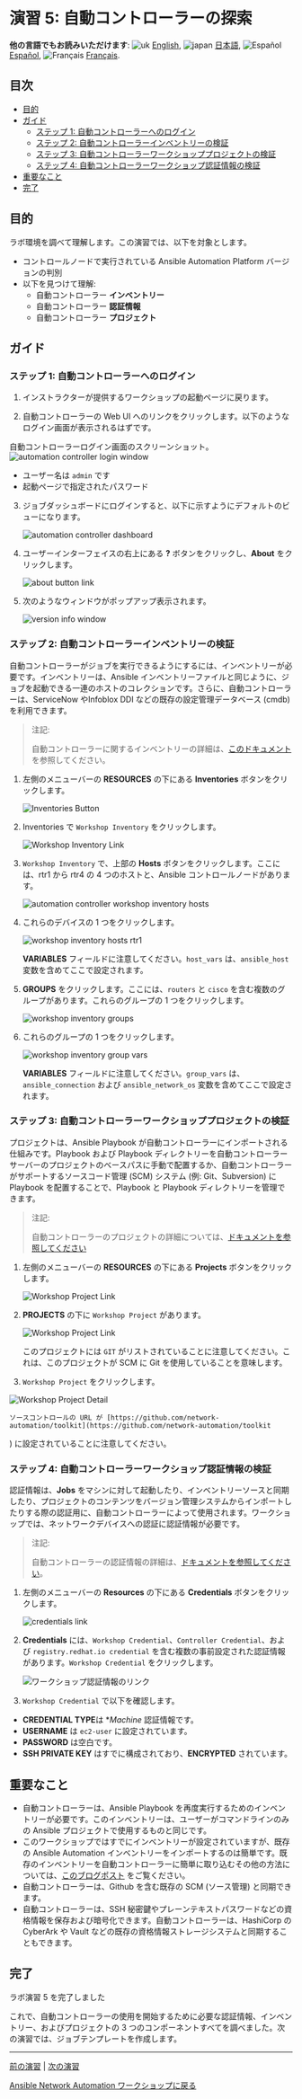 # 演習 5: 自動コントローラーの探索

**他の言語でもお読みいただけます**: ![uk](https://github.com/ansible/workshops/raw/devel/images/uk.png) [English](README.md), ![japan](https://github.com/ansible/workshops/raw/devel/images/japan.png) [日本語](README.ja.md), ![Español](https://github.com/ansible/workshops/raw/devel/images/es.png) [Español](README.es.md), ![Français](https://github.com/ansible/workshops/raw/devel/images/fr.png) [Français](README.fr.md).


## 目次

* [目的](#objective)
* [ガイド](#guide)
   * [ステップ 1: 自動コントローラーへのログイン](#step-1-login-to-automation-controller)
   * [ステップ 2:
     自動コントローラーインベントリーの検証](#step-2-examine-the-automation-controller-inventory)
   * [ステップ 3:
     自動コントローラーワークショッププロジェクトの検証](#step-3-examine-the-automation-controller-workshop-project)
   * [ステップ 4:
     自動コントローラーワークショップ認証情報の検証](#step-4-examine-the-automation-controller-workshop-credential)
* [重要なこと](#takeaways)
* [完了](#complete)

## 目的

ラボ環境を調べて理解します。この演習では、以下を対象とします。

* コントロールノードで実行されている Ansible Automation Platform バージョンの判別
* 以下を見つけて理解:
  * 自動コントローラー **インベントリー**
  * 自動コントローラー **認証情報**
  * 自動コントローラー **プロジェクト**

## ガイド

### ステップ 1: 自動コントローラーへのログイン

1.  インストラクターが提供するワークショップの起動ページに戻ります。

2.  自動コントローラーの Web UI へのリンクをクリックします。以下のようなログイン画面が表示されるはずです。

   自動コントローラーログイン画面のスクリーンショット。
![automation controller login window](images/automation_controller_login.png)

   * ユーザー名は `admin` です
   * 起動ページで指定されたパスワード


3. ジョブダッシュボードにログインすると、以下に示すようにデフォルトのビューになります。

   ![automation controller dashboard](images/automation_controller_dashboard.png)

4. ユーザーインターフェイスの右上にある **?** ボタンをクリックし、**About** をクリックします。

   ![about button link](images/automation_controller_about.png)

5. 次のようなウィンドウがポップアップ表示されます。

   ![version info window](images/automation_controller_about_info.png)


### ステップ 2: 自動コントローラーインベントリーの検証

自動コントローラーがジョブを実行できるようにするには、インベントリーが必要です。インベントリーは、Ansible
インベントリーファイルと同じように、ジョブを起動できる一連のホストのコレクションです。さらに、自動コントローラーは、ServiceNow
やInfoblox DDI などの既存の設定管理データベース (cmdb) を利用できます。

> 注記:
>
> 自動コントローラーに関するインベントリーの詳細は、[このドキュメント](https://docs.ansible.com/automation-controller/4.0.0/html/userguide/inventories.html) を参照してください。

1. 左側のメニューバーの **RESOURCES** の下にある **Inventories** ボタンをクリックします。

    ![Inventories Button](images/automation_controller_inventories.png)

2. Inventories で `Workshop Inventory` をクリックします。

    ![Workshop Inventory Link](images/automation_controller_workshop_inventory.png)

3. `Workshop Inventory` で、上部の **Hosts** ボタンをクリックします。ここには、rtr1 から rtr4 の 4
   つのホストと、Ansible コントロールノードがあります。

   ![automation controller workshop inventory hosts](images/workshop_inventory_hosts.png)

4. これらのデバイスの 1 つをクリックします。

   ![workshop inventory hosts rtr1](images/workshop_inventory_hosts_rtr1.png)

     **VARIABLES** フィールドに注意してください。`host_vars` は、`ansible_host` 変数を含めてここで設定されます。

5. **GROUPS** をクリックします。ここには、`routers` と `cisco` を含む複数のグループがあります。これらのグループの 1
   つをクリックします。

   ![workshop inventory groups](images/workshop_inventory_groups.png)

6. これらのグループの 1 つをクリックします。

   ![workshop inventory group vars](images/workshop_inventory_group_vars.png)

     **VARIABLES** フィールドに注意してください。`group_vars` は、`ansible_connection` および `ansible_network_os` 変数を含めてここで設定されます。

### ステップ 3: 自動コントローラーワークショッププロジェクトの検証

プロジェクトは、Ansible Playbook が自動コントローラーにインポートされる仕組みです。Playbook および Playbook
ディレクトリーを自動コントローラーサーバーのプロジェクトのベースパスに手動で配置するか、自動コントローラーがサポートするソースコード管理 (SCM)
システム (例: Git、Subversion) に Playbook を配置することで、Playbook と Playbook
ディレクトリーを管理できます。

> 注記:
>
> 自動コントローラーのプロジェクトの詳細については、[ドキュメントを参照してください](https://docs.ansible.com/automation-controller/latest/html/userguide/projects.html)

1. 左側のメニューバーの **RESOURCES** の下にある **Projects** ボタンをクリックします。

   ![Workshop Project Link](images/automation_controller_projects.png)

2. **PROJECTS** の下に `Workshop Project` があります。

    ![Workshop Project Link](images/workshop_project.png)

    このプロジェクトには `GIT` がリストされていることに注意してください。これは、このプロジェクトが SCM に Git を使用していることを意味します。

3. `Workshop Project` をクリックします。

  ![Workshop Project Detail](images/workshop_project_detail.png)

    ソースコントロールの URL が [https://github.com/network-automation/toolkit](https://github.com/network-automation/toolkit
) に設定されていることに注意してください。


### ステップ 4: 自動コントローラーワークショップ認証情報の検証

認証情報は、**Jobs**
をマシンに対して起動したり、インベントリーソースと同期したり、プロジェクトのコンテンツをバージョン管理システムからインポートしたりする際の認証用に、自動コントローラーによって使用されます。ワークショップでは、ネットワークデバイスへの認証に認証情報が必要です。

> 注記:
>
> 自動コントローラーの認証情報の詳細は、[ドキュメントを参照してください](https://docs.ansible.com/automation-controller/4.0.0/html/userguide/credentials.html)。

1. 左側のメニューバーの **Resources** の下にある **Credentials** ボタンをクリックします。

    ![credentials link](images/automation_controller_credentials.png)

2. **Credentials** には、`Workshop Credential`、`Controller Credential`、および
   `registry.redhat.io credential` を含む複数の事前設定された認証情報があります。`Workshop
   Credential` をクリックします。

    ![ワークショップ認証情報のリンク](images/workshop_credential.png)

3. `Workshop Credential` で以下を確認します。

* **CREDENTIAL TYPE**は **Machine* 認証情報です。
* **USERNAME** は `ec2-user` に設定されています。
* **PASSWORD** は空白です。
* **SSH PRIVATE KEY** はすでに構成されており、**ENCRYPTED** されています。

## 重要なこと

* 自動コントローラーは、Ansible Playbook
  を再度実行するためのインベントリーが必要です。このインベントリーは、ユーザーがコマンドラインのみの Ansible
  プロジェクトで使用するものと同じです。
* このワークショップではすでにインベントリーが設定されていますが、既存の Ansible Automation
  インベントリーをインポートするのは簡単です。既存のインベントリーを自動コントローラーに簡単に取り込むその他の方法については、[このブログポスト](https://www.ansible.com/blog/three-quick-ways-to-move-your-ansible-inventory-into-red-hat-ansible-tower)
  をご覧ください。
* 自動コントローラーは、Github を含む既存の SCM (ソース管理) と同期できます。
* 自動コントローラーは、SSH 秘密鍵やプレーンテキストパスワードなどの資格情報を保存および暗号化できます。自動コントローラーは、HashiCorp
  の CyberArk や Vault などの既存の資格情報ストレージシステムと同期することもできます。

## 完了

ラボ演習 5 を完了しました

これで、自動コントローラーの使用を開始するために必要な認証情報、インベントリー、およびプロジェクトの 3
つのコンポーネントすべてを調べました。次の演習では、ジョブテンプレートを作成します。

---
[前の演習](../4-resource-module/README.ja.md) |
[次の演習](../6-controller-job-template/README.ja.md)

[Ansible Network Automation ワークショップに戻る](../README.ja.md)